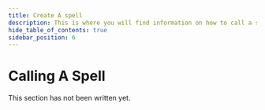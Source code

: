 ```yaml
---
title: Create A spell
description: This is where you will find information on how to call a spell.
hide_table_of_contents: true
sidebar_position: 6
---
```


# Calling A Spell

This section has not been written yet.
